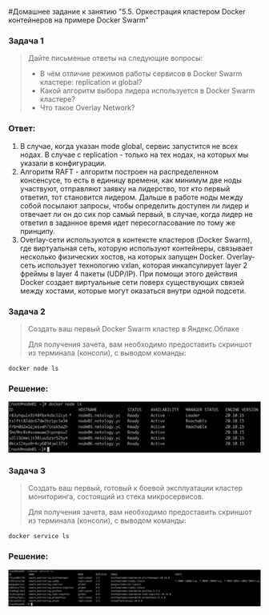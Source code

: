 #Домашнее задание к занятию "5.5. Оркестрация кластером Docker контейнеров на примере Docker Swarm"

### Задача 1
> Дайте письменые ответы на следующие вопросы:
> * В чём отличие режимов работы сервисов в Docker Swarm кластере: replication и global?
> * Какой алгоритм выбора лидера используется в Docker Swarm кластере?
> * Что такое Overlay Network?

### Ответ:
1. В случае, когда указан mode global, сервис запустится не всех нодах.
В случае с replication - только на тех нодах, на которых мы указали в конфигурации.
2. Алгоритм RAFT - алгоритм построен на распределенном консенсусе, то есть в единицу времени, как минимум две ноды участвуют, 
отправляют заявку на лидерство, тот кто первый ответил, тот становится лидером. Дальше в работе ноды между собой посылают 
запросы, чтобы определить доступен ли лидер и отвечает ли он до сих пор самый первый, в случае, когда лидер не ответил 
в заданное время идет пересогласование по тому же принципу.
3. Overlay-сети используются в контексте кластеров (Docker Swarm), где виртуальная сеть, которую используют контейнеры, 
связывает несколько физических хостов, на которых запущен Docker.
Overlay-сеть использует технологию vxlan, которая инкапсулирует layer 2 фреймы в layer 4 пакеты (UDP/IP). 
При помощи этого действия Docker создает виртуальные сети поверх существующих связей между хостами, которые могут оказаться внутри одной подсети.

### Задача 2
> Создать ваш первый Docker Swarm кластер в Яндекс.Облаке
> 
> Для получения зачета, вам необходимо предоставить скриншот из терминала (консоли), с выводом команды:
```
docker node ls
```
### Решение:
![](https://github.com/Topper-crypto/netology/blob/main/assets/docker_node_ls.png)
### Задача 3

> Создать ваш первый, готовый к боевой эксплуатации кластер мониторинга, состоящий из стека микросервисов.
> 
> Для получения зачета, вам необходимо предоставить скриншот из терминала (консоли), с выводом команды:
```
docker service ls
```
### Решение:
![](https://github.com/Topper-crypto/netology/blob/main/assets/docker_service_ls.png)
